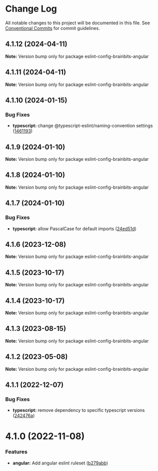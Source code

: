 # Change Log

All notable changes to this project will be documented in this file.
See [Conventional Commits](https://conventionalcommits.org) for commit guidelines.

## 4.1.12 (2024-04-11)

**Note:** Version bump only for package eslint-config-brainbits-angular





## 4.1.11 (2024-04-11)

**Note:** Version bump only for package eslint-config-brainbits-angular





## 4.1.10 (2024-01-15)


### Bug Fixes

* **typescript:** change @typescript-eslint/naming-convention settings ([1461193](https://github.com/brainbits/eslint-config-brainbits/commit/14611938cf8ccbce9e1812b7ef6b8ed912e085b7))





## 4.1.9 (2024-01-10)

**Note:** Version bump only for package eslint-config-brainbits-angular





## 4.1.8 (2024-01-10)

**Note:** Version bump only for package eslint-config-brainbits-angular





## 4.1.7 (2024-01-10)


### Bug Fixes

* **typescript:** allow PascalCase for default imports ([24ed51d](https://github.com/brainbits/eslint-config-brainbits/commit/24ed51d4b3d498c92327bf6bf5543904c65c07b5))





## 4.1.6 (2023-12-08)

**Note:** Version bump only for package eslint-config-brainbits-angular





## 4.1.5 (2023-10-17)

**Note:** Version bump only for package eslint-config-brainbits-angular





## 4.1.4 (2023-10-17)

**Note:** Version bump only for package eslint-config-brainbits-angular





## 4.1.3 (2023-08-15)

**Note:** Version bump only for package eslint-config-brainbits-angular





## 4.1.2 (2023-05-08)

**Note:** Version bump only for package eslint-config-brainbits-angular





## 4.1.1 (2022-12-07)


### Bug Fixes

* **typescript:** remove dependency to specific typescript versions ([242476a](https://github.com/brainbits/eslint-config-brainbits/commit/242476a6f08bf256f74ecf9a88a56ced1ccd63d8))





# 4.1.0 (2022-11-08)


### Features

* **angular:** Add angular eslint ruleset ([b279abb](https://github.com/brainbits/eslint-config-brainbits/commit/b279abb5effae7153038fa2ab4d3850b326dc397))
